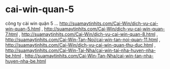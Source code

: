 # cai-win-quan-5
công ty cài win quận 5 ... http://suamaytinhits.com/Cai-Win/dich-vu-cai-win-quan-5.html , http://suamaytinhits.com/Cai-Win/dich-vu-cai-win-quan-7.html , http://suamaytinhits.com/Cai-Win/dich-vu-cai-win-quan-8.html , http://suamaytinhits.com/Cai-Win-Tan-Noi/cai-win-tan-noi-quan-11.html , http://suamaytinhits.com/Cai-Win/dich-vu-cai-win-quan-thu-duc.html , http://suamaytinhits.com/Cai-Win-Tai-Nha/cai-win-tai-nha-huyen-nha-be.html , http://suamaytinhits.com/Cai-Win-Tan-Nha/cai-win-tan-nha-huyen-nha-be.html
